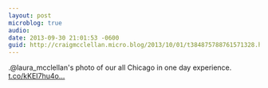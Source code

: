 ```yaml
---
layout: post
microblog: true
audio: 
date: 2013-09-30 21:01:53 -0600
guid: http://craigmcclellan.micro.blog/2013/10/01/t384875788761571328.html
---
```

.@laura_mcclellan's photo of our all Chicago in one day experience. [t.co/kKEI7hu4o...](http://t.co/kKEI7hu4o9)
